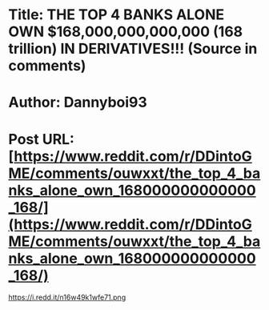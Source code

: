# Title: THE TOP 4 BANKS ALONE OWN $168,000,000,000,000 (168 trillion) IN DERIVATIVES!!! (Source in comments)
# Author: Dannyboi93
# Post URL: [https://www.reddit.com/r/DDintoGME/comments/ouwxxt/the_top_4_banks_alone_own_168000000000000_168/](https://www.reddit.com/r/DDintoGME/comments/ouwxxt/the_top_4_banks_alone_own_168000000000000_168/)


https://i.redd.it/n16w49k1wfe71.png